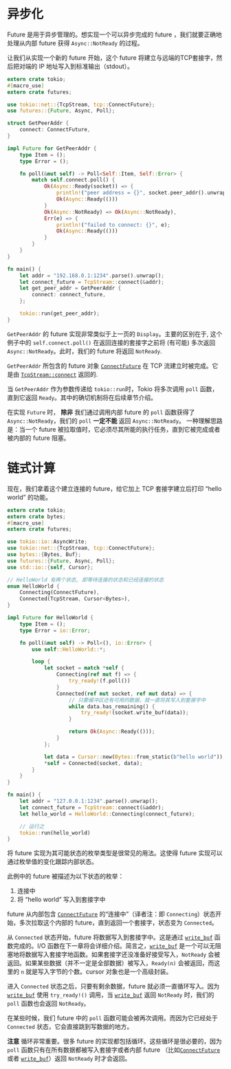 # 异步化

Future 是用于异步管理的。想实现一个可以异步完成的 future ，我们就要正确地处理从内部 future 获得 `Async::NotReady` 的过程。

让我们从实现一个新的 future 开始，这个 future 将建立与远端的TCP套接字，然后把对端的 IP 地址写入到标准输出（stdout）。

```rust
extern crate tokio;
#[macro_use]
extern crate futures;

use tokio::net::{TcpStream, tcp::ConnectFuture};
use futures::{Future, Async, Poll};

struct GetPeerAddr {
    connect: ConnectFuture,
}

impl Future for GetPeerAddr {
    type Item = ();
    type Error = ();

    fn poll(&mut self) -> Poll<Self::Item, Self::Error> {
        match self.connect.poll() {
            Ok(Async::Ready(socket)) => {
                println!("peer address = {}", socket.peer_addr().unwrap());
                Ok(Async::Ready(()))
            }
            Ok(Async::NotReady) => Ok(Async::NotReady),
            Err(e) => {
                println!("failed to connect: {}", e);
                Ok(Async::Ready(()))
            }
        }
    }
}

fn main() {
    let addr = "192.168.0.1:1234".parse().unwrap();
    let connect_future = TcpStream::connect(&addr);
    let get_peer_addr = GetPeerAddr {
        connect: connect_future,
    };

    tokio::run(get_peer_addr);
}
```

`GetPeerAddr` 的 future 实现非常类似于上一页的 `Display`。主要的区别在于, 这个例子中的 `self.connect.poll()` 在返回连接的套接字之前将 (有可能) 多次返回 `Async::NotReady`。此时，我们的 future 将返回 `NotReady`.

`GetPeerAddr` 所包含的 future 对象 [`ConnectFuture`] 在 TCP 流建立时被完成。它是由 [`TcpStream::connect`] 返回的.

当 `GetPeerAddr` 作为参数传递给 `tokio::run`时，Tokio 将多次调用 `poll` 函数，直到它返回 `Ready`。其中的确切机制将在后续章节介绍。

在实现 `Future` 时， **除非** 我们通过调用内部 future 的 `poll` 函数获得了 `Async::NotReady`，我们的 `poll` **一定不能** 返回 `Async::NotReady`。
一种理解思路是：当一个 future 被拉取值时，它必须尽其所能的执行任务，直到它被完成或者被内部的 future 阻塞。

# 链式计算

现在，我们拿着这个建立连接的 future，给它加上 TCP 套接字建立后打印 “hello world” 的功能。

```rust
extern crate tokio;
extern crate bytes;
#[macro_use]
extern crate futures;

use tokio::io::AsyncWrite;
use tokio::net::{TcpStream, tcp::ConnectFuture};
use bytes::{Bytes, Buf};
use futures::{Future, Async, Poll};
use std::io::{self, Cursor};

// HelloWorld 有两个状态, 即等待连接的状态和已经连接的状态
enum HelloWorld {
    Connecting(ConnectFuture),
    Connected(TcpStream, Cursor<Bytes>),
}

impl Future for HelloWorld {
    type Item = ();
    type Error = io::Error;

    fn poll(&mut self) -> Poll<(), io::Error> {
        use self::HelloWorld::*;

        loop {
            let socket = match *self {
                Connecting(ref mut f) => {
                    try_ready!(f.poll())
                }
                Connected(ref mut socket, ref mut data) => {
                    // 只要缓冲区还有可用的数据，就一直将其写入到套接字中
                    while data.has_remaining() {
                        try_ready!(socket.write_buf(data));
                    }

                    return Ok(Async::Ready(()));
                }
            };

            let data = Cursor::new(Bytes::from_static(b"hello world"));
            *self = Connected(socket, data);
        }
    }
}

fn main() {
    let addr = "127.0.0.1:1234".parse().unwrap();
    let connect_future = TcpStream::connect(&addr);
    let hello_world = HelloWorld::Connecting(connect_future);

    // 运行之
    tokio::run(hello_world)
}
```

将 future 实现为其可能状态的枚举类型是很常见的用法。这使得 future 实现可以通过枚举值的变化跟踪内部状态。

此例中的 future 被描述为以下状态的枚举：

1. 连接中
2. 将 “hello world” 写入到套接字中

future 从内部包含 [`ConnectFuture`] 的“连接中”（译者注：即 `Connecting`）状态开始，多次拉取这个内部的 future，直到返回一个套接字，状态变为 `Connected`。

从 `Connected` 状态开始，future 将数据写入到套接字中。这是通过 [`write_buf`] 函数完成的。I/O 函数在下一章将会详细介绍。简言之，[`write_buf`] 是一个可以无阻塞地将数据写入套接字地函数。如果套接字还没准备好接受写入，`NotReady` 会被返回。如果某些数据（并不一定是全部数据）被写入，`Ready(n)` 会被返回，而这里的 `n` 就是写入字节的个数。cursor 对象也是一个高级封装。

进入 `Connected` 状态之后，只要有剩余数据，future 就必须一直循环写入。因为 [`write_buf`] 使用 `try_ready!()` 调用，当 [`write_buf`] 返回 `NotReady` 时，我们的 `poll` 函数也会返回 `NotReady`。

在某些时候，我们 future 中的 `poll` 函数可能会被再次调用。而因为它已经处于 `Connected` 状态，它会直接跳到写数据的地方。

**注意** 循环非常重要。很多 future 的实现都包括循环。这些循环是很必要的，因为 `poll` 函数只有在所有数据都被写入套接字或者内部 future （比如[`ConnectFuture`] 或者 [`write_buf`]）返回 `NotReady` 时才会返回。

[`ConnectFuture`]: https://docs.rs/tokio/0.1/tokio/net/tcp/struct.ConnectFuture.html
[`write_buf`]: https://docs.rs/tokio/0.1/tokio/io/trait.AsyncWrite.html#method.write_buf
[`TcpStream::connect`]: https://docs.rs/tokio/0.1.12/tokio/net/struct.TcpStream.html#method.connect
